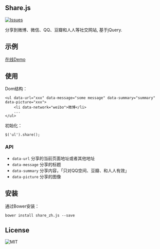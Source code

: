 Share.js
----------
[![Issues](https://img.shields.io/github/issues/lichunqiang/yii2-xmlparser.svg?style=flat-square)](https://github.com/lichunqiang/yii2-xmlparser/issues)

分享到微博、微信、QQ、豆瓣和人人等社交网站, 基于jQuery.

## 示例

[在线Demo](http://lichunqiang.github.io/share.js)

## 使用

Dom结构：

```
<ul data-url="xxx" data-message="some message" data-summary="summary" data-picture="xxx">
	<li data-network="weibo">微博</li>
	...
</ul>
```

初始化：

```
$('ul').share();
```

### API

* `data-url` 分享的当前页面地址或者其他地址
* `data-message` 分享的标题
* `data-summary` 分享内容，「只对QQ空间、豆瓣、和人人有效」
* `data-picture` 分享的图像

## 安装

通过Bower安装：

```
bower install share_zh.js --save
```

## License

![MIT](https://img.shields.io/badge/license-MIT-blue.svg?style=flat-square)
